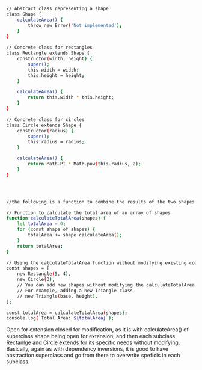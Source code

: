 ```sh
// Abstract class representing a shape
class Shape {
    calculateArea() {
        throw new Error('Not implemented');
    }
}

// Concrete class for rectangles
class Rectangle extends Shape {
    constructor(width, height) {
        super();
        this.width = width;
        this.height = height;
    }

    calculateArea() {
        return this.width * this.height;
    }
}

// Concrete class for circles
class Circle extends Shape {
    constructor(radius) {
        super();
        this.radius = radius;
    }

    calculateArea() {
        return Math.PI * Math.pow(this.radius, 2);
    }
}




//the following is a function to combine the results of the two shapes

// Function to calculate the total area of an array of shapes
function calculateTotalArea(shapes) {
    let totalArea = 0;
    for (const shape of shapes) {
        totalArea += shape.calculateArea();
    }
    return totalArea;
}

// Using the calculateTotalArea function without modifying existing code
const shapes = [
    new Rectangle(5, 4),
    new Circle(3),
    // You can add new shapes without modifying the calculateTotalArea function
    // For example, adding a new Triangle class
    // new Triangle(base, height),
];

const totalArea = calculateTotalArea(shapes);
console.log(`Total Area: ${totalArea}`);

```

Open for extension closed for modification, as it is with calculateArea() of superclass shape being open for extension, and then each subclass Rectanlge and Circle extends for its specific needs without modifying. Basically, again as with dependency inversions, it is good to have abstraction superclass and go from there to overwrite speficis in each subclass.